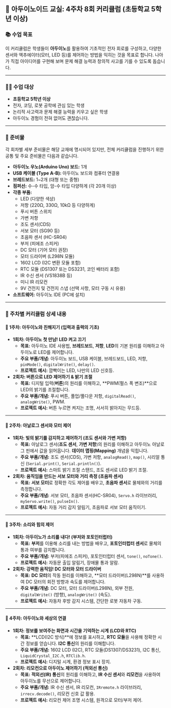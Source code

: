 ## 🚀 아두이노이드 교실: 4주차 8회 커리큘럼 (초등학교 5학년 이상)

### 📚 수업 목표

이 커리큘럼은 학생들이 **아두이노**를 활용하여 기초적인 전자 회로를 구성하고, 다양한 센서와 액추에이터(모터, LED 등)를 제어하는 방법을 익히는 것을 목표로 합니다. 나아가 직접 아이디어를 구현해 보며 문제 해결 능력과 창의적 사고를 기를 수 있도록 돕습니다.

---

### 👨‍🏫 수업 대상

* **초등학교 5학년 이상**
* 전자, 코딩, 로봇 공학에 관심 있는 학생
* 논리적 사고력과 문제 해결 능력을 키우고 싶은 학생
* 아두이노 경험이 전혀 없어도 괜찮습니다.

---

### 🎒 준비물

각 회차별 세부 준비물은 해당 교재에 명시되어 있지만, 전체 커리큘럼을 진행하기 위한 공통 및 주요 준비물은 다음과 같습니다.

* **아두이노 우노(Arduino Uno) 보드:** 1개
* **USB 케이블 (Type A-B):** 아두이노 보드와 컴퓨터 연결용
* **브레드보드:** 1~2개 (대형 또는 중형)
* **점퍼선:** 수-수 타입, 암-수 타입 다양하게 (각 20개 이상)
* **각종 부품:**
    * LED (다양한 색상)
    * 저항 (220Ω, 330Ω, 10kΩ 등 다양하게)
    * 푸시 버튼 스위치
    * 가변 저항
    * 조도 센서(CDS)
    * 서보 모터 (SG90 등)
    * 초음파 센서 (HC-SR04)
    * 부저 (피에조 스피커)
    * DC 모터 (기어 모터 권장)
    * 모터 드라이버 (L298N 모듈)
    * 1602 LCD (I2C 변환 모듈 포함)
    * RTC 모듈 (DS1307 또는 DS3231, 코인 배터리 포함)
    * IR 수신 센서 (VS1838B 등)
    * 미니 IR 리모컨
    * 9V 건전지 및 건전지 스냅 (선택 사항, 모터 구동 시 유용)
* **소프트웨어:** 아두이노 IDE (PC에 설치)

---

### 📝 주차별 커리큘럼 상세 내용

#### 🌟 1주차: 아두이노와 친해지기 (입력과 출력의 기초)

* **1회차: 아두이노 첫 만남! LED 켜고 끄기**
    * **목표:** 아두이노 IDE 사용법, **브레드보드**, **저항**, **LED**의 기본 원리를 이해하고 아두이노로 LED를 제어합니다.
    * **주요 부품/개념:** 아두이노 보드, USB 케이블, 브레드보드, LED, 저항, `pinMode()`, `digitalWrite()`, `delay()`.
    * **프로젝트 예시:** 깜빡이는 LED, 나만의 LED 신호등.
* **2회차: 버튼으로 LED 제어하기 & 밝기 조절**
    * **목표:** 디지털 입력(**버튼**)의 원리를 이해하고, **PWM(펄스 폭 변조)**으로 LED의 밝기를 조절합니다.
    * **주요 부품/개념:** 푸시 버튼, 풀업/풀다운 저항, `digitalRead()`, `analogWrite()`, PWM.
    * **프로젝트 예시:** 버튼 누르면 켜지는 조명, 서서히 밝아지는 무드등.

---

#### 🌟 2주차: 아날로그 센서와 모터 제어

* **1회차: 빛의 밝기를 감지하고 제어하기 (조도 센서와 가변 저항)**
    * **목표:** 아날로그 센서(**조도 센서**, **가변 저항**)의 원리를 이해하고 아두이노 아날로그 핀에서 값을 읽어옵니다. **데이터 맵핑(Mapping)** 개념을 익힙니다.
    * **주요 부품/개념:** 조도 센서(CDS), 가변 저항, `analogRead()`, `map()`, 시리얼 통신 (`Serial.print()`, `Serial.println()`).
    * **프로젝트 예시:** 스마트 밝기 조절 스탠드, 조도 센서로 LED 밝기 조절.
* **2회차: 움직임을 만드는 서보 모터와 거리 측정 (초음파 센서)**
    * **목표:** **서보 모터**로 정확한 각도 제어를 배우고, **초음파 센서**로 물체와의 거리를 측정합니다.
    * **주요 부품/개념:** 서보 모터, 초음파 센서(HC-SR04), `Servo.h` 라이브러리, `myServo.write()`, `pulseIn()`.
    * **프로젝트 예시:** 자동 거리 감지 알림기, 초음파로 서보 모터 움직이기.

---

#### 🌟 3주차: 소리와 힘의 제어

* **1회차: 아두이노가 소리를 내다! (부저와 포토인터럽터)**
    * **목표:** **부저**를 이용해 소리를 내는 방법을 배우고, **포토인터럽터 센서**로 물체의 통과 여부를 감지합니다.
    * **주요 부품/개념:** 부저(피에조 스피커), 포토인터럽터 센서, `tone()`, `noTone()`.
    * **프로젝트 예시:** 자동문 출입 알림기, 장애물 통과 알람.
* **2회차: 강력한 움직임! DC 모터와 모터 드라이버**
    * **목표:** **DC 모터**의 작동 원리를 이해하고, **모터 드라이버(L298N)**를 사용하여 DC 모터의 회전 방향과 속도를 제어합니다.
    * **주요 부품/개념:** DC 모터, 모터 드라이버(L298N), 외부 전원, `digitalWrite()` (방향), `analogWrite()` (속도).
    * **프로젝트 예시:** 자동차 후방 감지 시스템, 간단한 로봇 자동차 구동.

---

#### 🌟 4주차: 아두이노와 세상의 연결

* **1회차: 정보를 보여주는 화면과 시간을 기억하는 시계 (LCD와 RTC)**
    * **목표:** **LCD(I2C 방식)**에 정보를 표시하고, **RTC 모듈**을 사용해 정확한 시간 정보를 얻습니다. **I2C 통신**의 원리를 이해합니다.
    * **주요 부품/개념:** 1602 LCD (I2C), RTC 모듈(DS1307/DS3231), I2C 통신, `LiquidCrystal_I2C.h`, `RTClib.h`.
    * **프로젝트 예시:** 디지털 시계, 환경 정보 표시 장치.
* **2회차: 리모컨으로 아두이노 제어하기 (적외선 통신)**
    * **목표:** **적외선(IR) 통신**의 원리를 이해하고, **IR 수신 센서**와 **리모컨**을 사용하여 아두이노를 무선으로 제어합니다.
    * **주요 부품/개념:** IR 수신 센서, IR 리모컨, `IRremote.h` 라이브러리, `irrecv.decode()`, 리모컨 신호 값 활용.
    * **프로젝트 예시:** 리모컨 제어 조명 시스템, 원격으로 모터/부저 제어.
